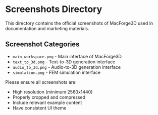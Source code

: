 # Screenshots Directory

This directory contains the official screenshots of MacForge3D used in documentation and marketing materials.

## Screenshot Categories

- `main_workspace.png` - Main interface of MacForge3D
- `text_to_3d.png` - Text-to-3D generation interface
- `audio_to_3d.png` - Audio-to-3D generation interface
- `simulation.png` - FEM simulation interface

Please ensure all screenshots are:
- High resolution (minimum 2560x1440)
- Properly cropped and compressed
- Include relevant example content
- Have consistent UI theme
